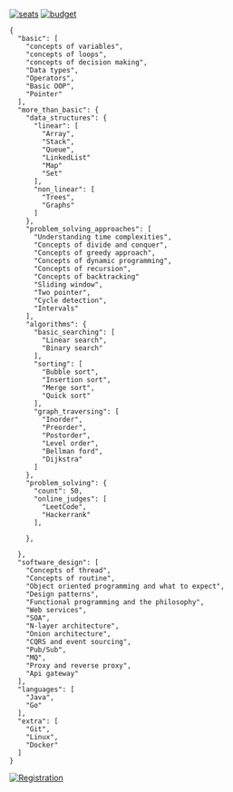  [![seats](https://img.shields.io/badge/SEATS-5-orange?style=for-the-badge&color=orange)]()  [![budget](https://img.shields.io/badge/COURSE_FEE-30k-orange?style=for-the-badge&color=598234)]() 
```
{
  "basic": [
    "concepts of variables",
    "concepts of loops",
    "concepts of decision making",
    "Data types",
    "Operators",
    "Basic OOP",
    "Pointer"
  ],
  "more_than_basic": {
    "data_structures": {
      "linear": [
        "Array",
        "Stack",
        "Queue",
        "LinkedList"
        "Map"
        "Set"
      ],
      "non_linear": [
        "Trees",
        "Graphs"
      ]
    },
    "problem_solving_approaches": [
      "Understanding time complexities",
      "Concepts of divide and conquer",
      "Concepts of greedy approach",
      "Concepts of dynamic programming",
      "Concepts of recursion",
      "Concepts of backtracking"
      "Sliding window",
      "Two pointer",
      "Cycle detection",
      "Intervals"
    ],
    "algorithms": {
      "basic_searching": [
        "Linear search",
        "Binary search"
      ],
      "sorting": [
        "Bubble sort",
        "Insertion sort",
        "Merge sort",
        "Quick sort"
      ],
      "graph_traversing": [
        "Inorder",
        "Preorder",
        "Postorder",
        "Level order",
        "Bellman ford",
        "Dijkstra"
      ]
    },
    "problem_solving": {
      "count": 50,
      "online_judges": [
        "LeetCode",
        "Hackerrank"
      ],
      
    },
    
  },
  "software_design": [
    "Concepts of thread",
    "Concepts of routine",
    "Object oriented programming and what to expect",
    "Design patterns",
    "Functional programming and the philosophy",
    "Web services",
    "SOA",
    "N-layer architecture",
    "Onion architecture",
    "CQRS and event sourcing",
    "Pub/Sub",
    "MQ",
    "Proxy and reverse proxy",
    "Api gateway"
  ],
  "languages": [
    "Java",
    "Go"
  ],
  "extra": [
    "Git",
    "Linux",
    "Docker"
  ]
}
```
[![Registration](https://img.shields.io/badge/REGISTER-orange?style=for-the-badge&color=212121)](https://docs.google.com/forms/d/e/1FAIpQLScIlFi6fFbH0-8ddOnXLxkXwNnEy5A5stXuppn2nBUL4sFLnw/viewform?usp=pp_url) 
